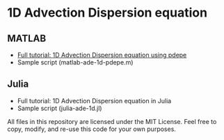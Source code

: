 # 1D Advection Dispersion equation

## MATLAB
* [Full tutorial: 1D Advection Dispersion equation using pdepe](https://htmlpreview.github.io/?https://github.com/melpub22/advection-dispersion-guide/blob/main/AdvectionDispersion1D/guide-matlab-ade-1d-pdepe.html)
* Sample script (matlab-ade-1d-pdepe.m)

## Julia
* Full tutorial: 1D Advection Dispersion equation in Julia
* Sample script (julia-ade-1d.jl)

All files in this repository are licensed under the MIT License. Feel free to copy, modify, and re-use this code for your own purposes.

